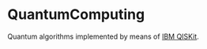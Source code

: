 # QuantumComputing
Quantum algorithms implemented by means of [IBM QISKit](https://github.com/Qiskit/qiskit-terra).
